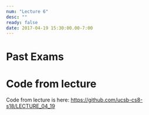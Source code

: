 ```yaml
---
num: "Lecture 6"
desc: ""
ready: false
date: 2017-04-19 15:30:00.00-7:00
---
```



# Past Exams


# Code from lecture

Code from lecture is here: <https://github.com/ucsb-cs8-s18/LECTURE_04_19>

